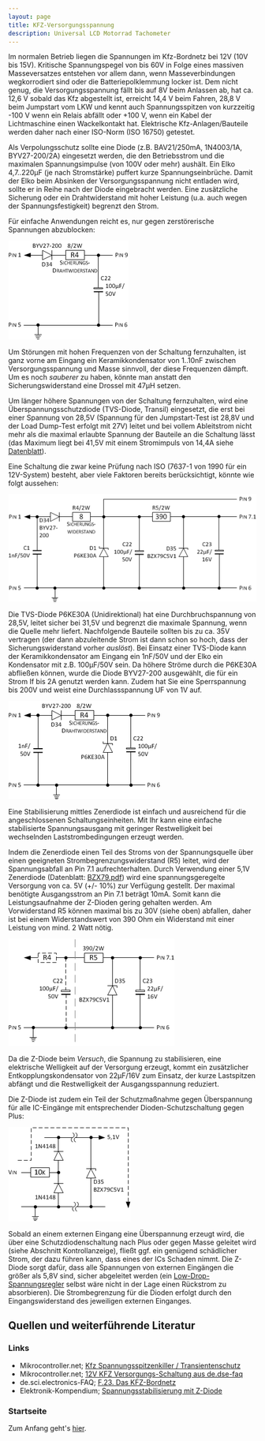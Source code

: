 ```yaml
---
layout: page
title: KFZ-Versorgungsspannung
description: Universal LCD Motorrad Tachometer
---
```


Im normalen Betrieb liegen die Spannungen im Kfz-Bordnetz bei 12V (10V bis 15V). Kritische Spannungspegel von bis 60V in Folge eines massiven Masseversatzes entstehen vor allem dann, wenn Masseverbindungen wegkorrodiert sind oder die Batteriepolklemmung locker ist. Dem nicht genug, die Versorgungsspannung fällt bis auf 8V beim Anlassen ab, hat ca. 12,6 V sobald das Kfz abgestellt ist, erreicht 14,4 V beim Fahren, 28,8 V beim Jumpstart vom LKW und kennt auch Spannungsspitzen von kurzzeitig -100 V wenn ein Relais abfällt oder +100 V, wenn ein Kabel der Lichtmaschine einen Wackelkontakt hat. Elektrische Kfz-Anlagen/Bauteile werden daher nach einer ISO-Norm (ISO 16750) getestet.

Als Verpolungsschutz sollte eine Diode (z.B. BAV21/250mA, 1N4003/1A, BYV27-200/2A) eingesetzt werden, die den Betriebsstrom und die maximalen Spannungsimpulse (von 100V oder mehr) aushält. Ein Elko 4,7..220μF (je nach Stromstärke) puffert kurze Spannungseinbrüche. Damit der Elko beim Absinken der Versorgungsspannung nicht entladen wird, sollte er in Reihe nach der Diode eingebracht werden. Eine zusätzliche Sicherung oder ein Drahtwiderstand mit hoher Leistung (u.a. auch wegen der Spannungsfestigkeit) begrenzt den Strom.

Für einfache Anwendungen reicht es, nur gegen zerstörerische Spannungen abzublocken:

![KFZ-Versorgungsspannung Abb. 1](../images/Versorgungsspannung_1.png)

Um Störungen mit hohen Frequenzen von der Schaltung fernzuhalten, ist ganz vorne am Eingang ein Keramikkondensator von 1..10nF zwischen Versorgungsspannung und Masse sinnvoll, der diese Frequenzen dämpft. Um es noch _sauberer_ zu haben, könnte man anstatt den Sicherungswiderstand eine Drossel mit 47μH setzen.

Um länger höhere Spannungen von der Schaltung fernzuhalten, wird eine Überspannungsschutzdiode (TVS-Diode, Transil) eingesetzt, die erst bei einer Spannung von 28,5V (Spannung für den Jumpstart-Test ist 28,8V und der Load Dump-Test erfolgt mit 27V) leitet und bei vollem Ableitstrom nicht mehr als die maximal erlaubte Spannung der Bauteile an die Schaltung lässt (das Maximum liegt bei 41,5V mit einem Stromimpuls von 14,4A siehe [Datenblatt](http://www.diodes.com/assets/Datasheets/ds21502.pdf)).

Eine Schaltung die zwar keine Prüfung nach ISO (7637-1 von 1990 für ein 12V-System) besteht, aber viele Faktoren bereits berücksichtigt, könnte wie folgt aussehen:

![KFZ-Versorgungsspannung (gesamt)](../images/Versorgungsspannung.png)

Die TVS-Diode P6KE30A (Unidirektional) hat eine Durchbruchspannung von 28,5V, leitet sicher bei 31,5V und begrenzt die maximale Spannung, wenn die Quelle mehr liefert. Nachfolgende Bauteile sollten bis zu ca. 35V vertragen (der dann abzuleitende Strom ist dann schon so hoch, dass der Sicherungswiderstand vorher _auslöst_). Bei Einsatz einer TVS-Diode kann der Keramikkondensator am Eingang ein 1nF/50V und der Elko ein Kondensator mit z.B. 100μF/50V sein. Da höhere Ströme durch die P6KE30A abfließen können, wurde die Diode BYV27-200 ausgewählt, die für ein Strom If bis 2A genutzt werden kann. Zudem hat Sie eine Sperrspannung bis 200V und weist eine Durchlassspannung UF von 1V auf.

![KFZ-Versorgungsspannung Abb. 2](../images/Versorgungsspannung_2.png)

Eine Stabilisierung mittles Zenerdiode ist einfach und ausreichend für die angeschlossenen Schaltungseinheiten. Mit Ihr kann eine einfache stabilisierte Spannungsausgang mit geringer Restwelligkeit bei wechselnden Laststrombedingungen erzeugt werden. 

Indem die Zenerdiode einen Teil des Stroms von der Spannungsquelle über einen geeigneten Strombegrenzungswiderstand (R5) leitet, wird der Spannungsabfall an Pin 7.1 aufrechterhalten. Durch Verwendung einer 5,1V Zenerdiode (Datenblatt: [BZX79.pdf](http://www.nxp.com/documents/data_sheet/BZX79.pdf)) wird eine spannungsgeregelte Versorgung von ca. 5V (+/- 10%) zur Verfügung gestellt. Der maximal benötigte Ausgangsstrom an Pin 7.1 beträgt 10mA. Somit kann die Leistungsaufnahme der Z-Dioden gering gehalten werden. Am Vorwiderstand R5 können maximal bis zu 30V (siehe oben) abfallen, daher ist bei einem Widerstandswert von 390 Ohm ein Widerstand mit einer Leistung von mind. 2 Watt nötig.

![KFZ-Versorgungsspannung Abb. 3](../images/Versorgungsspannung_3.png)

Da die Z-Diode beim _Versuch_, die Spannung zu stabilisieren, eine elektrische Welligkeit auf der Versorgung erzeugt, kommt ein zusätzlicher Entkopplungskondensator von 22μF/16V zum Einsatz, der kurze Lastspitzen abfängt und die Restwelligkeit der Ausgangsspannung reduziert.

Die Z-Diode ist zudem ein Teil der Schutzmaßnahme gegen Überspannung für alle IC-Eingänge mit entsprechender Dioden-Schutzschaltung gegen Plus:

![KFZ-Versorgungsspannung Abb. 4](../images/Versorgungsspannung_4.png)

Sobald an einem externen Eingang eine Überspannung erzeugt wird, die über eine Schutzdiodenschaltung nach Plus oder gegen Masse geleitet wird (siehe Abschnitt Kontrollanzeige), fließt ggf. ein genügend schädlicher Strom, der dazu führen kann, dass eines der ICs Schaden nimmt. Die Z-Diode sorgt dafür, dass alle Spannungen von externen Eingängen die größer als 5,8V sind, sicher abgeleitet werden (ein [Low-Drop-Spannungsregler](http://de.wikipedia.org/wiki/Spannungsregler) selbst wäre nicht in der Lage einen Rückstrom zu absorbieren). Die Strombegrenzung für die Dioden erfolgt durch den Eingangswiderstand des jeweiligen externen Einganges.

## Quellen und weiterführende Literatur

### Links
- Mikrocontroller.net; [Kfz Spannungsspitzenkiller / Transientenschutz](http://www.mikrocontroller.net/articles/Kfz_Spannungsspitzenkiller_/_Transientenschutz)
- Mikrocontroller.net; [12V KFZ Versorgungs-Schaltung aus de.dse-faq](https://www.mikrocontroller.net/topic/392585)
- de.sci.electronics-FAQ; [F.23. Das KFZ-Bordnetz](http://www.dse-faq.elektronik-kompendium.de/dse-faq.htm#F.23)
- Elektronik-Kompendium; [Spannungsstabilisierung mit Z-Diode](http://www.elektronik-kompendium.de/sites/slt/1012151.htm)

### Startseite
Zum Anfang geht's [hier](../index.html).
